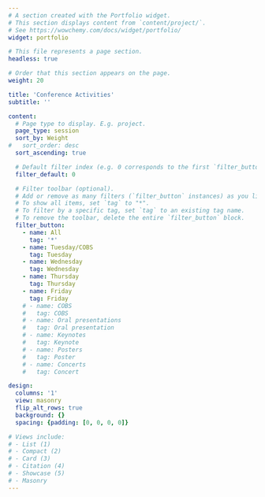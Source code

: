 ```yaml
---
# A section created with the Portfolio widget.
# This section displays content from `content/project/`.
# See https://wowchemy.com/docs/widget/portfolio/
widget: portfolio

# This file represents a page section.
headless: true

# Order that this section appears on the page.
weight: 20

title: 'Conference Activities'
subtitle: ''

content:
  # Page type to display. E.g. project.
  page_type: session
  sort_by: Weight
#   sort_order: desc
  sort_ascending: true

  # Default filter index (e.g. 0 corresponds to the first `filter_button` instance below).
  filter_default: 0

  # Filter toolbar (optional).
  # Add or remove as many filters (`filter_button` instances) as you like.
  # To show all items, set `tag` to "*".
  # To filter by a specific tag, set `tag` to an existing tag name.
  # To remove the toolbar, delete the entire `filter_button` block.
  filter_button:
    - name: All
      tag: '*'
    - name: Tuesday/COBS
      tag: Tuesday  
    - name: Wednesday
      tag: Wednesday
    - name: Thursday
      tag: Thursday
    - name: Friday
      tag: Friday
    # - name: COBS
    #   tag: COBS
    # - name: Oral presentations
    #   tag: Oral presentation
    # - name: Keynotes
    #   tag: Keynote
    # - name: Posters
    #   tag: Poster
    # - name: Concerts
    #   tag: Concert

design:
  columns: '1'
  view: masonry
  flip_alt_rows: true
  background: {}
  spacing: {padding: [0, 0, 0, 0]}

# Views include: 
# - List (1)
# - Compact (2)
# - Card (3)
# - Citation (4)
# - Showcase (5)
# - Masonry
---
```

